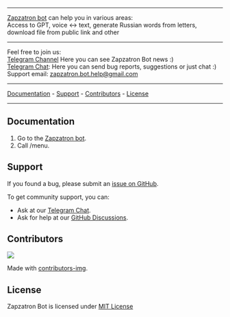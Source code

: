 ----------------------------------------

[Zapzatron bot](https://t.me/Zapzatron_Bot) can help you in various areas:  
Access to GPT, voice ↔ text, generate Russian words from letters, download file from public link and other

----------------------------------------

Feel free to join us:  
[Telegram Channel](https://t.me/Zapzatron_Bot_Channel) Here you can see Zapzatron Bot news :)  
[Telegram Chat](https://t.me/+NkT96igVJ180NTQy): Here you can send bug reports, suggestions or just chat :)  
Support email: zapzatron.bot.help@gmail.com 

----------------------------------------

[Documentation](https://github.com/Zapzatron/Zapzatron_Bot#documentation) - [Support](https://github.com/Zapzatron/Zapzatron_Bot#support) - [Contributors](https://github.com/Zapzatron/Zapzatron_Bot#contributors) - [License](https://github.com/Zapzatron/Zapzatron_Bot#license)

----------------------------------------
## Documentation

1. Go to the [Zapzatron bot](https://t.me/Zapzatron_Bot).  
2. Call /menu.  

## Support

If you found a bug, please submit an [issue on GitHub](https://github.com/Zapzatron/Zapzatron_Bot/issues/new/choose).  

To get community support, you can:  

* Ask at our [Telegram Chat](https://t.me/+NkT96igVJ180NTQy).  
* Ask for help at our [GitHub Discussions](https://github.com/Zapzatron/Zapzatron_Bot/discussions).  

## Contributors

<a href="https://github.com/Zapzatron/Zapzatron_Bot/graphs/contributors">
  <img src="https://contributors-img.web.app/image?repo=Zapzatron/Zapzatron_Bot" />
</a>

Made with [contributors-img](https://contributors-img.web.app).

## License

Zapzatron Bot is licensed under [MIT License](https://github.com/Zapzatron/Zapzatron_Bot/blob/main/LICENSES/Zapzatron_LICENSE)
